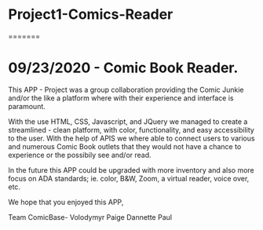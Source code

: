 # Project1-Comics-Reader
=======
# 09/23/2020 - Comic Book Reader.

This APP - Project was a group collaboration providing the Comic Junkie and/or the like a platform where with their experience and interface is paramount. 

With the use HTML, CSS, Javascript, and JQuery we managed to create a streamlined - clean platform, with color, functionality, and easy accessibility to the user. With the help of APIS we where able to connect users to various and numerous Comic Book outlets that they would not have a chance to experience or the possibily see and/or read. 

In the future this APP could be upgraded with more inventory and also more focus on ADA standards; ie. color, B&W, Zoom, a virtual reader, voice over, etc. 


We hope that you enjoyed this APP,

Team ComicBase- 
Volodymyr
Paige
Dannette
Paul






